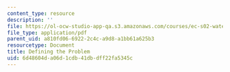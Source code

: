 ```yaml
---
content_type: resource
description: ''
file: https://ol-ocw-studio-app-qa.s3.amazonaws.com/courses/ec-s02-water-jet-technologies-spring-2005/6d48604da06d1cdb41dbdff22fa5345c_MITEC_S02S05_3_def_prob.pdf
file_type: application/pdf
parent_uid: a810fd06-6922-2c4c-a9d8-a1bb61a625b3
resourcetype: Document
title: Defining the Problem
uid: 6d48604d-a06d-1cdb-41db-dff22fa5345c
---
```

